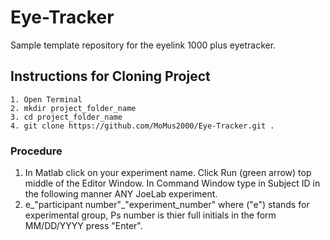 # Eye-Tracker
Sample template repository for the eyelink 1000 plus eyetracker.

## Instructions for Cloning Project
```
1. Open Terminal
2. mkdir project_folder_name
3. cd project_folder_name
4. git clone https://github.com/MoMus2000/Eye-Tracker.git .
```

### Procedure 
1. In Matlab click on your experiment name. Click Run (green arrow) top middle of the Editor Window. In Command Window type in Subject ID in the following manner ANY JoeLab experiment.
2. e_"participant number"_"experiment_number" where ("e") stands for experimental group, Ps number is thier full initials in the form MM/DD/YYYY press "Enter".